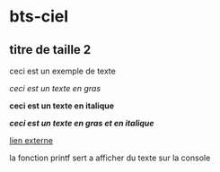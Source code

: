 # bts-ciel
## titre de taille 2

ceci est un exemple de texte 

*ceci est un texte en gras*

**ceci est un texte en italique**

***ceci est un texte en gras et en italique***

[lien externe](https://www.google.com/search?q=google&rlz=1C1GCEU_frFR1074FR1076&oq=google&gs_lcrp=EgZjaHJvbWUyBggAEEUYOTIYCAEQLhhDGIMBGMcBGLEDGNEDGIAEGIoFMgwIAhAjGCcYgAQYigUyDAgDEAAYQxiABBiKBTISCAQQABhDGIMBGLEDGIAEGIoFMhIIBRAAGEMYgwEYsQMYgAQYigUyEggGEAAYQxiDARixAxiABBiKBTISCAcQABhDGIMBGLEDGIAEGIoFMhIICBAAGEMYgwEYsQMYgAQYigUyCQgJECMYJxiPAtIBCDQ5OTBqMGo3qAIIsAIB&sourceid=chrome&ie=UTF-8)

la fonction printf sert a afficher du texte sur la console
